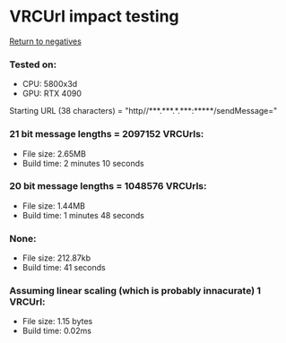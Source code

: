 # VRCUrl impact testing

[Return to negatives](Introduction.md#negatives)

### Tested on:
- CPU: 5800x3d
- GPU: RTX 4090

Starting URL (38 characters) = "http//\*\*\*.\*\*\*.\*.\*\*\*:\*\*\*\*\*/sendMessage="

### 21 bit message lengths = 2097152 VRCUrls:
- File size: 2.65MB
- Build time: 2 minutes 10 seconds

### 20 bit message lengths = 1048576 VRCUrls:
- File size: 1.44MB
- Build time: 1 minutes 48 seconds

### None:
- File size: 212.87kb
- Build time: 41 seconds

### Assuming linear scaling (which is probably innacurate) 1 VRCUrl:
- File size: 1.15 bytes
- Build time: 0.02ms
